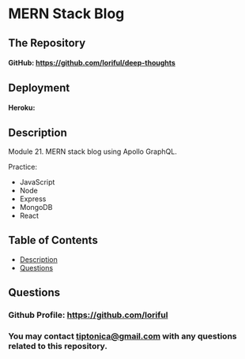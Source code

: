 

# **MERN Stack Blog**
  
## **The Repository**
#### GitHub: https://github.com/loriful/deep-thoughts

## **Deployment**
#### Heroku:  


## **Description**
Module 21. MERN stack blog using Apollo GraphQL.

Practice: 
  - JavaScript
  - Node
  - Express
  - MongoDB
  - React

## **Table of Contents**
- [Description](#description)
- [Questions](#questions)


## **Questions**
### Github Profile:  https://github.com/loriful

### You may contact tiptonica@gmail.com with any questions related to this repository.

  
  